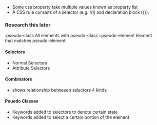 - Some css property take multiple values known as property list
- A CSS rule consists of a selector (e.g. h1) and declaration block ({}).

### Research this later

:pseudo-class All elements with pseudo-class
::pseudo-element Element that matches pseudo-element

#### Selectors

- Normal Selectors
- Attribute Selectors

#### Combinators

- shows relationship betweeen selectors
  4 kinds

#### Psuedo Classes

- Keywords added to selectors to denote certain state
- Keywords added to select a certain portion of the element
